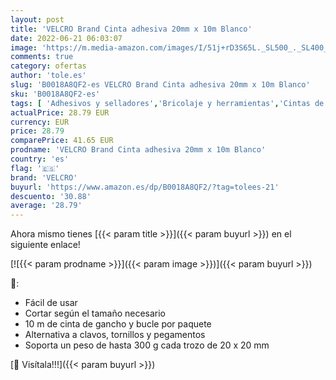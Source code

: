 ```yaml
---
layout: post
title: 'VELCRO Brand Cinta adhesiva 20mm x 10m Blanco'
date: 2022-06-21 06:03:07
image: 'https://m.media-amazon.com/images/I/51j+rD3S65L._SL500_._SL400_.jpg'
comments: true
category: ofertas
author: 'tole.es'
slug: 'B0018A8QF2-es VELCRO Brand Cinta adhesiva 20mm x 10m Blanco'
sku: 'B0018A8QF2-es'
tags: [ 'Adhesivos y selladores','Bricolaje y herramientas','Cintas de velcro','Costura','Costura y manualidades','Ferretería','Hogar y cocina','Mercería','adhesiva','cinta','velcro','🇪🇸', ]
actualPrice: 28.79 EUR
currency: EUR
price: 28.79
comparePrice: 41.65 EUR
prodname: 'VELCRO Brand Cinta adhesiva 20mm x 10m Blanco'
country: 'es'
flag: '🇪🇸'
brand: 'VELCRO'
buyurl: 'https://www.amazon.es/dp/B0018A8QF2/?tag=tolees-21'
descuento: '30.88'
average: '28.79'
---
```


Ahora mismo tienes [{{< param title >}}]({{< param buyurl >}}) en el siguiente enlace!

[![{{< param prodname >}}]({{< param image >}})]({{< param buyurl >}})

🔎:

- Fácil de usar
- Cortar según el tamaño necesario
- 10 m de cinta de gancho y bucle por paquete
- Alternativa a clavos, tornillos y pegamentos
- Soporta un peso de hasta 300 g cada trozo de 20 x 20 mm

[🛒 Visítala!!!]({{< param buyurl >}})
